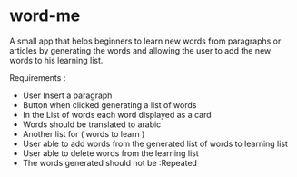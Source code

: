 # word-me

A small app that helps beginners to  learn new words from paragraphs or articles by generating the words and allowing the user to add the new words to his learning list.

Requirements :
<ul>
<li>User Insert a paragraph </li>
<li>Button when clicked  generating a list of words</li>
<li>In the List of words each word displayed as a card </li>
<li>Words should be translated to arabic </li>
<li>Another list for ( words to learn )</li>
<li>User able to add words from the generated list of words to learning list </li>
<li>User able to delete words from the learning list </li>
<li>The words generated should not be :Repeated</li>
</ul>
 
